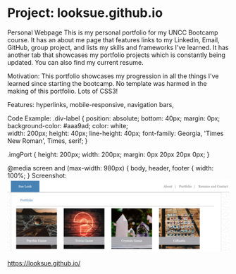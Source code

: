 # Project: looksue.github.io
Personal Webpage
This is my personal portfolio for my UNCC Bootcamp course. It has an about me page that features links to my Linkedin, Email, GitHub, group project, and lists my skills and frameworks I've learned. It has another tab that showcases my portfolio projects which is constantly being updated. You can also find my current resume. 


Motivation: This portfolio showcases my progression in all the things I've learned since starting the bootcamp. No template was harmed in the making of this portfolio. Lots of CSS3! 

Features: hyperlinks, mobile-responsive, navigation bars, 

Code Example: 
.div-label {
    position: absolute;
    bottom: 40px;
    margin: 0px;  
    background-color: #aaa9ad;
    color: white;  
    width: 200px;
    height: 40px;
    line-height: 40px;
    font-family: Georgia, 'Times New Roman', Times, serif;
}

.imgPort {
    height: 200px;
    width: 200px;
    margin: 0px 20px 20px 0px;
}


@media screen and (max-width: 980px) {
    body, header, footer {
        width: 100%;
    }
Screenshot:![Portfolio](https://github.com/looksue/looksue.github.io/blob/master/assets/images/screenshot.png)

https://looksue.github.io/
